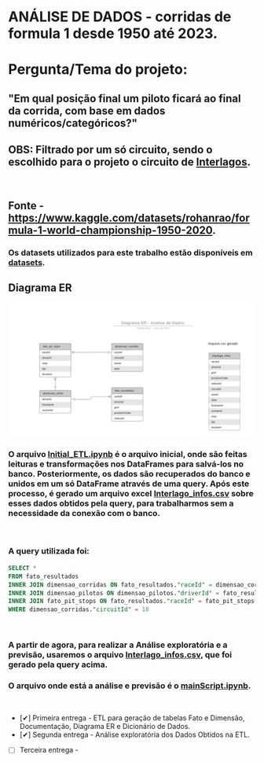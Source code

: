 # ANÁLISE DE DADOS - corridas de formula 1 desde 1950 até 2023.

<h1>Pergunta/Tema do projeto:</h1>
<h2>"Em qual posição final um piloto ficará ao final da corrida, com base em dados numéricos/categóricos?"<h2>

## OBS: Filtrado por um só circuito, sendo o escolhido para o projeto o circuito de [Interlagos](https://pt.wikipedia.org/wiki/Aut%C3%B3dromo_de_Interlagos).

</br>

## Fonte - https://www.kaggle.com/datasets/rohanrao/formula-1-world-championship-1950-2020.

### Os datasets utilizados para este trabalho estão disponíveis em [datasets](https://github.com/SouzaGabriel26/projeto-integrador3/tree/main/datasets).

## Diagrama ER
![](./images/DiagramaER.png)


### O arquivo [Initial_ETL.ipynb](https://github.com/SouzaGabriel26/projeto-integrador3/blob/main/Initial_ETL.ipynb) é o arquivo inicial, onde são feitas leituras e transformações nos DataFrames para salvá-los no banco. Posteriormente, os dados são recuperados do banco e unidos em um só DataFrame através de uma query. Após este processo, é gerado um arquivo excel [Interlago_infos.csv](https://github.com/SouzaGabriel26/projeto-integrador3/blob/main/Interlagos_infos.csv) sobre esses dados obtidos pela query, para trabalharmos sem a necessidade da conexão com o banco.

</br>

### A query utilizada foi:
```sql
SELECT *
FROM fato_resultados
INNER JOIN dimensao_corridas ON fato_resultados."raceId" = dimensao_corridas."raceId"
INNER JOIN dimensao_pilotos ON dimensao_pilotos."driverId" = fato_resultados."driverId"
INNER JOIN fato_pit_stops ON fato_resultados."raceId" = fato_pit_stops."raceId" AND fato_resultados."driverId" = fato_pit_stops."driverId"
WHERE dimensao_corridas."circuitId" = 18
```

</br>

### A partir de agora, para realizar a Análise exploratória e a previsão, usaremos o arquivo [Interlago_infos.csv](https://github.com/SouzaGabriel26/projeto-integrador3/blob/main/Interlagos_infos.csv), que foi gerado pela query acima.

### O arquivo onde está a análise e previsão é o [mainScript.ipynb](https://github.com/SouzaGabriel26/projeto-integrador3/blob/main/mainScript.ipynb).

</br>

- [✔] Primeira entrega - ETL para geração de tabelas Fato e Dimensão, Documentação, Diagrama ER e Dicionário de Dados.
- [✔] Segunda entrega - Análise exploratória dos Dados Obtidos na ETL.
- [ ] Terceira entrega -

